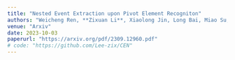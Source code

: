 ```yaml
---
title: "Nested Event Extraction upon Pivot Element Recogniton"
authors: "Weicheng Ren, **Zixuan Li**, Xiaolong Jin, Long Bai, Miao Su, Yantao Liu, Saiping Guan, Jiafeng Guo, Xueqi Cheng"
venue: "Arxiv"
date: 2023-10-03
paperurl: "https://arxiv.org/pdf/2309.12960.pdf"
# code: "https://github.com/Lee-zix/CEN"
---
```

